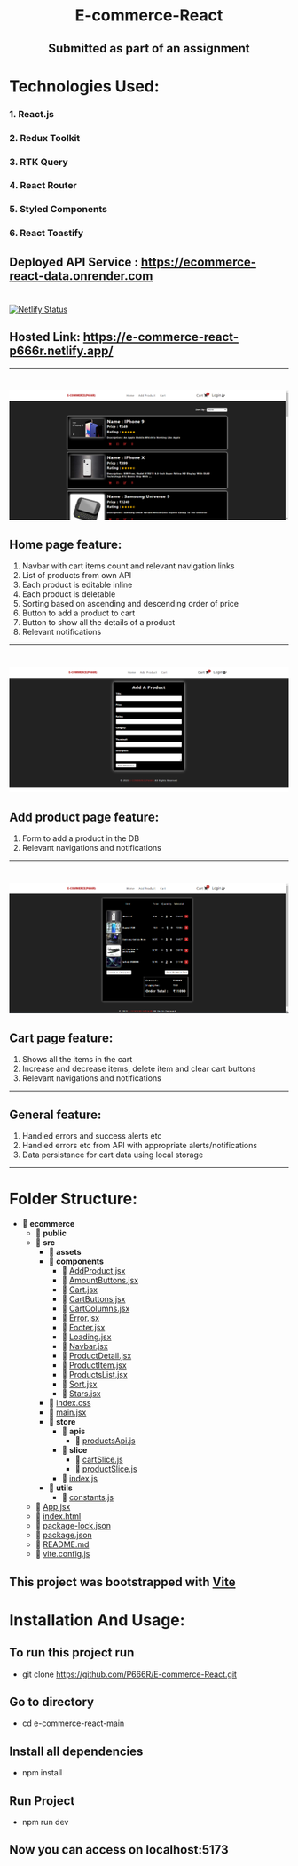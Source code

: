 # <div align="center">E-commerce-React

## <div align="center" >Submitted as part of an assignment</div>

</div>

# Technologies Used:

### 1. React.js

### 2. Redux Toolkit

### 3. RTK Query

### 4. React Router

### 5. Styled Components

### 6. React Toastify

## Deployed API Service : https://ecommerce-react-data.onrender.com

# <div align="center">

[![Netlify Status](https://api.netlify.com/api/v1/badges/fa6cc23e-b705-4b2d-b4d0-32171e3c8b85/deploy-status)](https://app.netlify.com/sites/e-commerce-react-p666r/deploys)

## Hosted Link: https://e-commerce-react-p666r.netlify.app/

</div>
</div>

<hr/>

# <div align="center">

![app](https://github.com/P666R/E-commerce-React/blob/main/public/1.png)

</div>

## Home page feature:

1. Navbar with cart items count and relevant navigation links
2. List of products from own API
3. Each product is editable inline
4. Each product is deletable
5. Sorting based on ascending and descending order of price
6. Button to add a product to cart
7. Button to show all the details of a product
8. Relevant notifications

<hr/>

# <div align="center">

![app1](https://github.com/P666R/E-commerce-React/blob/main/public/2.png)

</div>

## Add product page feature:

1. Form to add a product in the DB
2. Relevant navigations and notifications

<hr/>

# <div align="center">

![app1](https://github.com/P666R/E-commerce-React/blob/main/public/3.png)

</div>

## Cart page feature:

1. Shows all the items in the cart
2. Increase and decrease items, delete item and clear cart buttons
3. Relevant navigations and notifications

<hr/>

## General feature:

1. Handled errors and success alerts etc
2. Handled errors etc from API with appropriate alerts/notifications
3. Data persistance for cart data using local storage

<hr/>

# Folder Structure:

- 📂 **ecommerce**
  - 📂 **public**
  - 📂 **src**
    - 📂 **assets**
    - 📂 **components**
      - 📄 [AddProduct.jsx](src/components/AddProduct.jsx)
      - 📄 [AmountButtons.jsx](src/components/AmountButtons.jsx)
      - 📄 [Cart.jsx](src/components/Cart.jsx)
      - 📄 [CartButtons.jsx](src/components/CartButtons.jsx)
      - 📄 [CartColumns.jsx](src/components/CartColumns.jsx)
      - 📄 [Error.jsx](src/components/Error.jsx)
      - 📄 [Footer.jsx](src/components/Footer.jsx)
      - 📄 [Loading.jsx](src/components/Loading.jsx)
      - 📄 [Navbar.jsx](src/components/Navbar.jsx)
      - 📄 [ProductDetail.jsx](src/components/ProductDetail.jsx)
      - 📄 [ProductItem.jsx](src/components/ProductItem.jsx)
      - 📄 [ProductsList.jsx](src/components/ProductsList.jsx)
      - 📄 [Sort.jsx](src/components/Sort.jsx)
      - 📄 [Stars.jsx](src/components/Stars.jsx)
    - 📄 [index.css](src/index.css)
    - 📄 [main.jsx](src/main.jsx)
    - 📂 **store**
      - 📂 **apis**
        - 📄 [productsApi.js](src/store/apis/productsApi.js)
      - 📂 **slice**
        - 📄 [cartSlice.js](src/store/slice/cartSlice.js)
        - 📄 [productSlice.js](src/store/slice/productSlice.js)
      - 📄 [index.js](src/store/index.js)
    - 📂 **utils**
      - 📄 [constants.js](src/utils/constants.js)
  - 📄 [App.jsx](src/App.jsx)
  - 📄 [index.html](index.html)
  - 📄 [package\-lock.json](package-lock.json)
  - 📄 [package.json](package.json)
  - 📄 [README.md](README.md)
  - 📄 [vite.config.js](vite.config.js)

## This project was bootstrapped with [Vite](https://vitejs.dev/)

# Installation And Usage:

## To run this project run

- git clone https://github.com/P666R/E-commerce-React.git

## Go to directory

- cd e-commerce-react-main

## Install all dependencies

- npm install

## Run Project

- npm run dev

## Now you can access on localhost:5173

